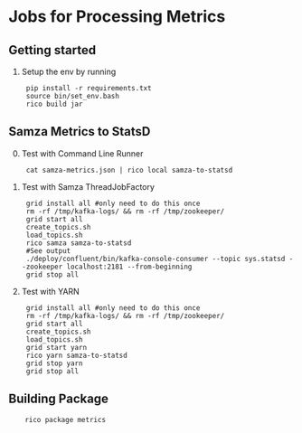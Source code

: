 Jobs for Processing Metrics
===

Getting started
---    
1. Setup the env by running
 
        pip install -r requirements.txt
        source bin/set_env.bash
        rico build jar
   
Samza Metrics to StatsD
---
0. Test with Command Line Runner

		cat samza-metrics.json | rico local samza-to-statsd
 
1. Test with Samza ThreadJobFactory
    
        grid install all #only need to do this once
        rm -rf /tmp/kafka-logs/ && rm -rf /tmp/zookeeper/
        grid start all
        create_topics.sh
        load_topics.sh
        rico samza samza-to-statsd
        #See output
        ./deploy/confluent/bin/kafka-console-consumer --topic sys.statsd --zookeeper localhost:2181 --from-beginning
        grid stop all
    
2. Test with YARN

		grid install all #only need to do this once
      	rm -rf /tmp/kafka-logs/ && rm -rf /tmp/zookeeper/
      	grid start all
      	create_topics.sh
    	load_topics.sh
		grid start yarn
		rico yarn samza-to-statsd
		grid stop yarn
		grid stop all

Building Package
---
		rico package metrics
